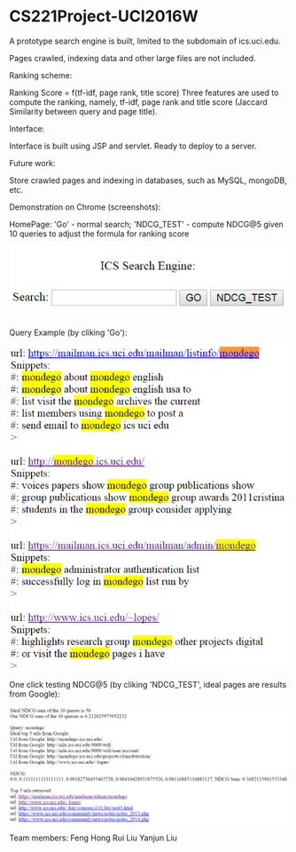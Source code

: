 # CS221Project-UCI2016W
A prototype search engine is built, limited to the subdomain of ics.uci.edu. 




Pages crawled, indexing data and other large files are not included.

Ranking scheme:

Ranking Score = f(tf-idf, page rank, title score)
Three features are used to compute the ranking, namely, tf-idf, page rank and title score (Jaccard Similarity between query and page title).

Interface:

Interface is built using JSP and servlet. Ready to deploy to a server.

Future work:

Store crawled pages and indexing in databases, such as MySQL, mongoDB, etc. 


Demonstration on Chrome (screenshots):

HomePage: 'Go' - normal search; 'NDCG_TEST' - compute NDCG@5 given 10 queries to adjust the formula for ranking score

![alt tag](https://raw.githubusercontent.com/oldsui/CS221Project-UCI2016W/master/screenshots/HomePage.PNG)


Query Example (by cliking 'Go'):

![alt tag](https://raw.githubusercontent.com/oldsui/CS221Project-UCI2016W/master/screenshots/SearchResultsSnippets.PNG)


One click testing NDCG@5 (by cliking 'NDCG_TEST', ideal pages are results from Google):

![alt tag](https://raw.githubusercontent.com/oldsui/CS221Project-UCI2016W/master/screenshots/NDCG_Test_Result.PNG)



Team members:
Feng Hong
Rui Liu
Yanjun Liu


